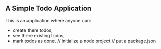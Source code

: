 ##  A Simple Todo Application
This is an application where anyone can:
- create there todos,
- see there existing todos,
- mark todos as done.
// initialize a node project
// put a package.json